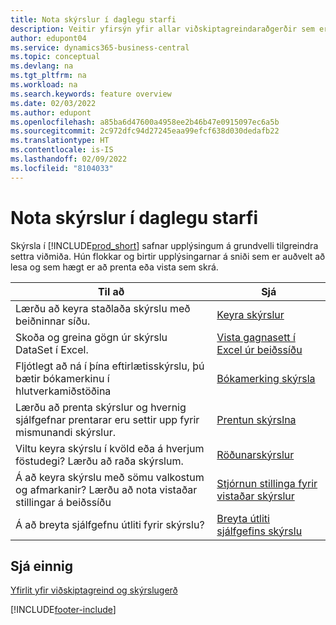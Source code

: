 ```yaml
---
title: Nota skýrslur í daglegu starfi
description: Veitir yfirsýn yfir allar viðskiptagreindaraðgerðir sem eru studdar í Aðalafurð fyrirtækja.
author: edupont04
ms.service: dynamics365-business-central
ms.topic: conceptual
ms.devlang: na
ms.tgt_pltfrm: na
ms.workload: na
ms.search.keywords: feature overview
ms.date: 02/03/2022
ms.author: edupont
ms.openlocfilehash: a85ba6d47600a4958ee2b46b47e0915097ec6a5b
ms.sourcegitcommit: 2c972dfc94d27245eaa99efcf638d030dedafb22
ms.translationtype: HT
ms.contentlocale: is-IS
ms.lasthandoff: 02/09/2022
ms.locfileid: "8104033"
---
```

# <a name="use-reports-in-daily-work"></a>Nota skýrslur í daglegu starfi

Skýrsla í [!INCLUDE[prod_short](includes/prod_short.md)] safnar upplýsingum á grundvelli tilgreindra settra viðmiða. Hún flokkar og birtir upplýsingarnar á sniði sem er auðvelt að lesa og sem hægt er að prenta eða vista sem skrá.  

| Til að | Sjá |
| --- | --- |
| Lærðu að keyra staðlaða skýrslu með beiðninnar síðu. | [Keyra skýrslur](ui-work-report.md) |
| Skoða og greina gögn úr skýrslu DataSet í Excel. | [Vista gagnasett í Excel úr beiðssíðu](/dynamics365-release-plan/2021wave1/smb/dynamics365-business-central/save-report-dataset-excel-request-page) |
| Fljótlegt að ná í þína eftirlætisskýrslu, þú bætir bókamerkinu í hlutverkamiðstöðina | [Bókamerking skýrsla](ui-bookmarks.md) |
| Lærðu að prenta skýrslur og hvernig sjálfgefnar prentarar eru settir upp fyrir mismunandi skýrslur. | [Prentun skýrslna](ui-specify-printer-selection-reports.md#default) |
| Viltu keyra skýrslu í kvöld eða á hverjum föstudegi? Lærðu að raða skýrslum. | [Röðunarskýrslur](ui-work-report.md#ScheduleReport) |
| Á að keyra skýrslu með sömu valkostum og afmarkanir? Lærðu að nota vistaðar stillingar á beiðssíðu | [Stjórnun stillinga fyrir vistaðar skýrslur](reports-saving-reusing-settings.md)|
| Á að breyta sjálfgefnu útliti fyrir skýrslu? | [Breyta útliti sjálfgefins skýrslu](ui-how-change-layout-currently-used-report.md) |

## <a name="see-also"></a>Sjá einnig

[Yfirlit yfir viðskiptagreind og skýrslugerð](ui-work-report.md)


[!INCLUDE[footer-include](includes/footer-banner.md)]